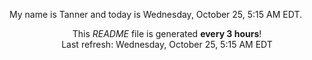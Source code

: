 My name is Tanner and today is Wednesday, October 25, 5:15 AM EDT.

<p align="center">This <i>README</i> file is generated <b>every 3 hours</b>!</br>Last refresh: Wednesday, October 25, 5:15 AM EDT<br /></p>
